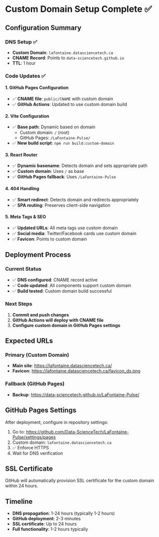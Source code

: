 # Custom Domain Setup Complete ✅

## Configuration Summary

### DNS Setup ✅
- **Custom Domain**: `lafontaine.datasciencetech.ca`
- **CNAME Record**: Points to `data-sciencetech.github.io`
- **TTL**: 1 hour

### Code Updates ✅

#### 1. GitHub Pages Configuration
- ✅ **CNAME file**: `public/CNAME` with custom domain
- ✅ **GitHub Actions**: Updated to use custom domain build

#### 2. Vite Configuration
- ✅ **Base path**: Dynamic based on domain
  - Custom domain: `/` (root)
  - GitHub Pages: `/LaFontaine-Pulse/`
- ✅ **New build script**: `npm run build:custom-domain`

#### 3. React Router
- ✅ **Dynamic basename**: Detects domain and sets appropriate path
- ✅ **Custom domain**: Uses `/` as base
- ✅ **GitHub Pages fallback**: Uses `/LaFontaine-Pulse`

#### 4. 404 Handling
- ✅ **Smart redirect**: Detects domain and redirects appropriately
- ✅ **SPA routing**: Preserves client-side navigation

#### 5. Meta Tags & SEO
- ✅ **Updated URLs**: All meta tags use custom domain
- ✅ **Social media**: Twitter/Facebook cards use custom domain
- ✅ **Favicon**: Points to custom domain

## Deployment Process

### Current Status
- ✅ **DNS configured**: CNAME record active
- ✅ **Code updated**: All components support custom domain
- ✅ **Build tested**: Custom domain build successful

### Next Steps
1. **Commit and push changes**
2. **GitHub Actions will deploy with CNAME file**
3. **Configure custom domain in GitHub Pages settings**

## Expected URLs

### Primary (Custom Domain)
- **Main site**: https://lafontaine.datasciencetech.ca/
- **Favicon**: https://lafontaine.datasciencetech.ca/favicon_ds.png

### Fallback (GitHub Pages)
- **Backup**: https://data-sciencetech.github.io/LaFontaine-Pulse/

## GitHub Pages Settings

After deployment, configure in repository settings:
1. Go to: https://github.com/Data-ScienceTech/LaFontaine-Pulse/settings/pages
2. Custom domain: `lafontaine.datasciencetech.ca`
3. ✅ Enforce HTTPS
4. Wait for DNS verification

## SSL Certificate
GitHub will automatically provision SSL certificate for the custom domain within 24 hours.

## Timeline
- **DNS propagation**: 1-24 hours (typically 1-2 hours)
- **GitHub deployment**: 2-3 minutes
- **SSL certificate**: Up to 24 hours
- **Full functionality**: 1-2 hours typically
